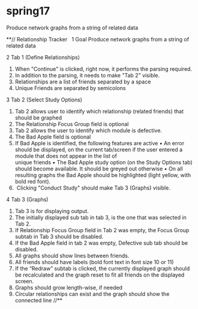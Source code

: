# spring17
Produce network graphs from a string of related data 


**// Relationship Tracker
 
1	Goal
Produce network graphs from a string of related data

2	Tab 1 (Define Relationships) 
1.	When "Continue" is clicked, right now, it performs the parsing required.
2.	In addition to the parsing, it needs to make "Tab 2" visible.
3.	Relationships are a list of friends separated by a space
4.	Unique Friends are separated by semicolons

3	Tab 2 (Select Study Options) 
1.	Tab 2 allows user to identify which relationship (related friends) that should be graphed
2.	The Relationship Focus Group field is optional
3.	Tab 2 allows the user to identify which module is defective. 
4.	The Bad Apple field is optional
5.	If Bad Apple is identified, the following features are active
•	An error should be displayed, on the current tab/screen if the user entered a module that does not appear in the list of    
  unique friends
•	The Bad Apple study option (on the Study Options tab) should become available. It should be greyed out otherwise
•	On all resulting graphs the Bad Apple should be highlighted (light yellow, with bold red font). 
6.	 Clicking "Conduct Study" should make Tab 3 (Graphs) visible.

4	Tab 3 (Graphs)
1.	Tab 3 is for displaying output.
2.	The initially displayed sub tab in tab 3, is the one that was selected in Tab 2.
3.	If Relationship Focus Group field in Tab 2 was empty, the Focus Group subtab in Tab 3 should be disabled.
4.	If the Bad Apple field in tab 2 was empty, Defective sub tab should be disabled.
5.	All graphs should show lines between friends. 
6.	All friends should have labels (bold font text in font size 10 or 11)
7.	If the “Redraw” subtab is clicked, the currently displayed graph should be recalculated and the graph reset to fit all friends on the displayed screen.
8.	Graphs should grow length-wise, if needed
9.	Circular relationships can exist and the graph should show the connected line //**
